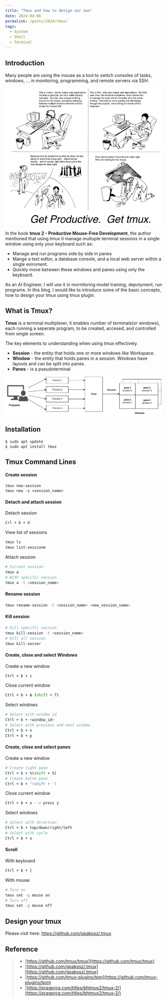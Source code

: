 ```yaml
---
title: "Tmux and how to design our own"
date: 2024-04-06
permalink: /posts/2024/tmux/
tags:
  - System
  - Shell
  - Terminal
---
```


<head>
    <style type="text/css">
        figure{text-align: center;}
        math{text-align: center;}
    </style>
</head>


## Introduction

Many people are using the mouse as a tool to switch consoles of tasks, windows, ... in monitoring, programming, and remote servers via SSH.

<p align="center">
  <img src="/images/posts/20240406_tmux/why_use_tmux.png">
</p>

In the book **tmux 2 - Productive Mouse-Free Development**, the author mentioned that using tmux ti manage multuple terminal sessions in a single window using only your keyboard such as:
+ Manage and run programs side by side in panes
+ Mange a text editor, a database console, and a local web server within a single eviroment.
+ Quickly move between these windows and panes using only the keyboard.

As an AI Engineer, I will use it in mornitoring model training, depolyment, run programs. In this blog, I would like to introduce some of the basic concepts, how to design your tmux using tmux plugin.

## What is Tmux?

**Tmux** is a terminal multiplexer, it enables number of terminals(or windows), each running a seperate program, to be created, accesed, and controlled from single screen.

The key elements to understanding when using tmux effectively.
+ **Session** - the entity that holds one or more windows like Workspace.
+ **Window** - the entity that holds panes in a session. Windows have layouts and can be split into panes.
+ **Panes** - is a pseudoterminal

<p align="center">
  <img src="/images/posts/20240406_tmux/key_elements.png">
</p>


## Installation

```shell
$ sudo apt update
$ sudo apt install tmux
```

## Tmux Command Lines

#### Create session

```shell
tmux new-session
tmux new -s <session_name>
```

#### Detach and attach session

Detach session
```bash
Crl + b + d
```

View list of sessions

```bash
tmux ls
tmux list-sessionm
```

Attach session

```bash
# Current session
tmux a
# With specific session
tmux a -t <session_name>
```

#### Rename session

```bash
tmux rename-session -t <session_name> <new_session_name>
```

#### Kill session

```bash
# Kill specific session
tmux kill-session -t <session_name>
# Kill all session
tmux kill-server
```

#### Create, close and select Windows

Create a new window
```bash
Ctrl + b + c
```

Close current window
```bash
Ctrl + b + & (shift + 7)
```

Select windows
```bash
# Select with window id
Ctrl + b + <window_id>
# Select with previous and next window
Ctrl + b + n
Ctrl + b + p
```

#### Create, close and select panes

Create a new window
```bash
# Create right pane
Ctrl + b + %(shift + 5)
# Create bottm pane
Ctrl + b + "(shift + ')
```

Close current window
```bash
Ctrl + b + x --> press y
```

Select windows
```bash
# Select with direction
Ctrl + b + top/down/right/left
# Select with cycle
Ctrl + b + o
```

#### Scroll

With keyboard
```bash
Ctrl + b + [
```

With mouse
```bash
# Turn on
tmux set -g mouse on
# Turn off
tmux set -g mouse off

```

## Design your tmux

Please visit here: https://github.com/gpakosz/.tmux


## Reference

>+ [https://github.com/tmux/tmux](https://github.com/tmux/tmux)
>+ [https://github.com/gpakosz/.tmux](https://github.com/gpakosz/.tmux)
>+ [https://github.com/tmux-plugins/tpm](https://github.com/tmux-plugins/tpm)
>+ [https://pragprog.com/titles/bhtmux2/tmux-2/](https://pragprog.com/titles/bhtmux2/tmux-2/)